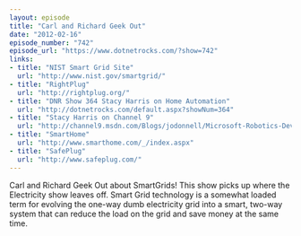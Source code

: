 ```yaml
---
layout: episode
title: "Carl and Richard Geek Out"
date: "2012-02-16"
episode_number: "742"
episode_url: "https://www.dotnetrocks.com/?show=742"
links:
- title: "NIST Smart Grid Site"
  url: "http://www.nist.gov/smartgrid/"
- title: "RightPlug"
  url: "http://rightplug.org/"
- title: "DNR Show 364 Stacy Harris on Home Automation"
  url: "http://dotnetrocks.com/default.aspx?showNum=364"
- title: "Stacy Harris on Channel 9"
  url: "http://channel9.msdn.com/Blogs/jodonnell/Microsoft-Robotics-Developer-Studio-Cars-and-Home-Automation-with-Stacy-Harris-and-John-Mullinax"
- title: "SmartHome"
  url: "http://www.smarthome.com/_/index.aspx"
- title: "SafePlug"
  url: "http://www.safeplug.com/"
---
```


Carl and Richard Geek Out about SmartGrids! This show picks up where the Electricity show leaves off. Smart Grid technology is a somewhat loaded term for evolving the one-way dumb electricity grid into a smart, two-way system that can reduce the load on the grid and save money at the same time.
